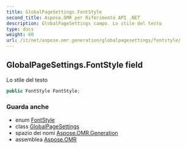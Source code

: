 ```yaml
---
title: GlobalPageSettings.FontStyle
second_title: Aspose.OMR per Riferimento API .NET
description: GlobalPageSettings campo. Lo stile del testo
type: docs
weight: 60
url: /it/net/aspose.omr.generation/globalpagesettings/fontstyle/
---
```

## GlobalPageSettings.FontStyle field

Lo stile del testo

```csharp
public FontStyle FontStyle;
```

### Guarda anche

* enum [FontStyle](../../fontstyle/)
* class [GlobalPageSettings](../)
* spazio dei nomi [Aspose.OMR.Generation](../../globalpagesettings/)
* assemblea [Aspose.OMR](../../../)


